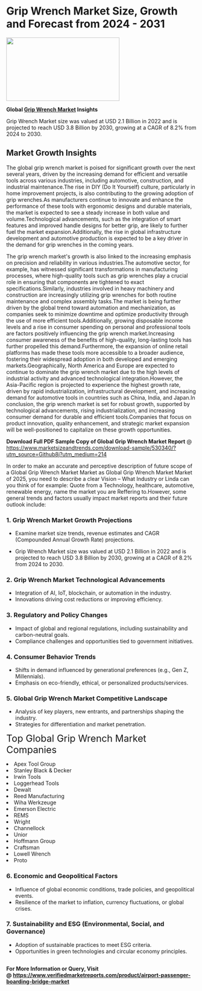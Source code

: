 <H1>Grip Wrench Market Size, Growth and Forecast from 2024 - 2031</H1><img class="aligncenter size-medium wp-image-584254" src="https://thirdeyenews.in/wp-content/uploads/2024/09/Global-Market-Research-300x168.jpeg" alt="" width="300" height="168" /><p><strong>Global&nbsp;<a href="https://www.marketsizeandtrends.com/download-sample/530340/?utm_source=Github8j?utm_medium=214">Grip Wrench Market</a> Insights</strong></p><p>Grip Wrench Market size was valued at USD 2.1 Billion in 2022 and is projected to reach USD 3.8 Billion by 2030, growing at a CAGR of 8.2% from 2024 to 2030.</p><p><h2>Market Growth Insights</h2> <p>The global grip wrench market is poised for significant growth over the next several years, driven by the increasing demand for efficient and versatile tools across various industries, including automotive, construction, and industrial maintenance.The rise in DIY (Do It Yourself) culture, particularly in home improvement projects, is also contributing to the growing adoption of grip wrenches.As manufacturers continue to innovate and enhance the performance of these tools with ergonomic designs and durable materials, the market is expected to see a steady increase in both value and volume.Technological advancements, such as the integration of smart features and improved handle designs for better grip, are likely to further fuel the market expansion.Additionally, the rise in global infrastructure development and automotive production is expected to be a key driver in the demand for grip wrenches in the coming years.</p> <p>The grip wrench market's growth is also linked to the increasing emphasis on precision and reliability in various industries.The automotive sector, for example, has witnessed significant transformations in manufacturing processes, where high-quality tools such as grip wrenches play a crucial role in ensuring that components are tightened to exact specifications.Similarly, industries involved in heavy machinery and construction are increasingly utilizing grip wrenches for both routine maintenance and complex assembly tasks.The market is being further driven by the global trend toward automation and mechanization, as companies seek to minimize downtime and optimize productivity through the use of more efficient tools.Additionally, growing disposable income levels and a rise in consumer spending on personal and professional tools are factors positively influencing the grip wrench market.Increasing consumer awareness of the benefits of high-quality, long-lasting tools has further propelled this demand.Furthermore, the expansion of online retail platforms has made these tools more accessible to a broader audience, fostering their widespread adoption in both developed and emerging markets.Geographically, North America and Europe are expected to continue to dominate the grip wrench market due to the high levels of industrial activity and advanced technological integration.However, the Asia-Pacific region is projected to experience the highest growth rate, driven by rapid industrialization, infrastructural development, and increasing demand for automotive tools in countries such as China, India, and Japan.In conclusion, the grip wrench market is set for robust growth, supported by technological advancements, rising industrialization, and increasing consumer demand for durable and efficient tools.Companies that focus on product innovation, quality enhancement, and strategic market expansion will be well-positioned to capitalize on these growth opportunities.</p> <p><span class=""><strong>Download Full PDF Sample Copy of Global Grip Wrench Market Report</strong> @ <a href="https://www.marketsizeandtrends.com/download-sample/530340/?utm_source=Github8j?utm_medium=214" target="_blank">https://www.marketsizeandtrends.com/download-sample/530340/?utm_source=Github8j?utm_medium=214</a></span></p><p>In order to make an accurate and perceptive description of future scope of a Global&nbsp;Grip Wrench Market Market as Global&nbsp;Grip Wrench Market Market of 2025, you need to describe a clear Vision &ndash; What Industry or Linda can you think of for example: Quote from a Technology, healthcare, automotive, renewable energy, name the market you are Reffering to.However, some general trends and factors usually impact market reports and their future outlook include:</p><h3>1.&nbsp;<strong>Grip Wrench Market Growth Projections</strong></h3><ul><li>Examine market size trends, revenue estimates and CAGR (Compounded Annual Growth Rate) projections.</li><li><p>Grip Wrench Market size was valued at USD 2.1 Billion in 2022 and is projected to reach USD 3.8 Billion by 2030, growing at a CAGR of 8.2% from 2024 to 2030.</p></li></ul><h3>2.&nbsp;<strong>Grip Wrench Market Technological Advancements</strong></h3><ul><li>Integration of AI, IoT, blockchain, or automation in the industry.</li><li>Innovations driving cost reductions or improving efficiency.</li></ul><h3>3.&nbsp;<strong>Regulatory and Policy Changes</strong></h3><ul><li>Impact of global and regional regulations, including sustainability and carbon-neutral goals.</li><li>Compliance challenges and opportunities tied to government initiatives.</li></ul><h3>4.&nbsp;<strong>Consumer Behavior Trends</strong></h3><ul><li>Shifts in demand influenced by generational preferences (e.g., Gen Z, Millennials).</li><li>Emphasis on eco-friendly, ethical, or personalized products/services.</li></ul><h3>5.&nbsp;<strong>Global Grip Wrench Market Competitive Landscape</strong></h3><ul><li>Analysis of key players, new entrants, and partnerships shaping the industry.</li><li>Strategies for differentiation and market penetration.</li></ul><p data-pm-slice="1 1 []"><span style="color: inherit; font-family: inherit; font-size: 25px;">Top Global Grip Wrench Market Companies</span></p><div class="" data-test-id=""><p><li>Apex Tool Group</li><li> Stanley Black & Decker</li><li> Irwin Tools</li><li> Loggerhead Tools</li><li> Dewalt</li><li> Reed Manufacturing</li><li> Wiha Werkzeuge</li><li> Emerson Electric</li><li> REMS</li><li> Wright</li><li> Channellock</li><li> Unior</li><li> Hoffmann Group</li><li> Craftsman</li><li> Lowell Wrench</li><li> Proto</li></p></div><h3>6.&nbsp;<strong>Economic and Geopolitical Factors</strong></h3><ul><li>Influence of global economic conditions, trade policies, and geopolitical events.</li><li>Resilience of the market to inflation, currency fluctuations, or global crises.</li></ul><h3>7.&nbsp;<strong>Sustainability and ESG (Environmental, Social, and Governance)</strong></h3><ul><li>Adoption of sustainable practices to meet ESG criteria.</li><li>Opportunities in green technologies and circular economy principles.</li></ul><h2><strong style="font-size: 14px;">For More Information or Query, Visit @&nbsp;</strong><a style="background-color: #ffffff; font-size: 14px;" href="https://www.marketsizeandtrends.com/report/grip-wrench-market/" target="_blank">https://www.verifiedmarketreports.com/product/airport-passenger-boarding-bridge-market</a></h2>